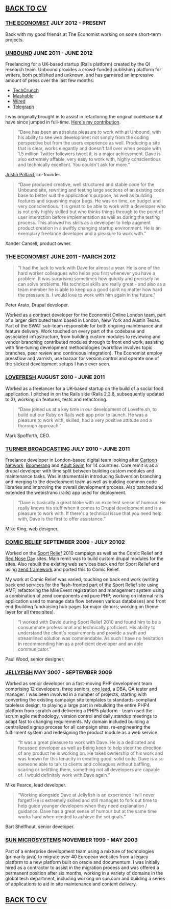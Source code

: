 ## [BACK TO CV](https://github.com/buddhamagnet/cv/blob/master/README.md) 

### [THE ECONOMIST](http://www.economist.com) JULY 2012 - PRESENT

Back with my good friends at The Economist working on some short-term projects.

### [UNBOUND](http://unbound.co.uk) JUNE 2011 - JUNE 2012

Freelancing for a UK-based startup (Rails platform) created by the QI research team. Unbound provides a crowd-funded publishing platform for
writers, both published and unknown, and has garnered an impressive amount of press over the last few months:

* [TechCrunch](http://techcrunch.com/2011/05/29/unbound-launches-its-kickstarter-byliner-hybrid-for-celebrity-authors/)
* [Mashable](http://mashable.com/2011/06/01/unbound/)
* [Wired](http://www.wired.co.uk/news/archive/2011-05/29/unbound-publishing-platform)
* [Telegraph](http://www.telegraph.co.uk/culture/hay-festival/8543961/Hay-Festival-2011-New-site-Unbound-gives-readers-the-power-of-publishing.html)

I was originally
brought in to assist in refactoring the original codebase but have since jumped in full-time. [Here's my contribution](https://github.com/buddhamagnet/cv/blob/master/unbound.md).

> “Dave has been an absolute pleasure to work with at Unbound, with his ability to see web development not simply from the coding perspective but from the users experience as well. Producing a site that is clear, works elegantly and doesn't fall over when people with 1.5 million Twitter followers tweet it, is a major achievement. Dave is also extremely affable, very easy to work with, highly conscientious and technically excellent. You couldn't ask for more.”

[Justin Pollard](http://www.visualartefact.com), co-founder.

> “Dave produced creative, well structured and stable code for the Unbound site, rewriting and testing large sections of an existing code base to better suit the application's purpose, as well as building features and squashing major bugs. He was on time, on budget and very conscientious. It is great to be able to work with a developer who is not only highly skilled but who thinks things through to the point of user interaction before implementation as well as during the testing process. This allowed his skills as a developer to help augment product creation in a swiftly changing startup environment. He is an exemplary freelance developer and a pleasure to work with.”

Xander Cansell, product owner.

### [THE ECONOMIST](http://www.economist.com) JUNE 2011 - MARCH 2012

> "I had the luck to work with Dave for almost a year. He is one of the hard worker colleagues who helps you first whenever you have a problem. It was surprising sometimes how quickly and precisely he can solve problems. His technical skills are really great - and also as a team member he is able to keep up a good spirit no matter how hard the pressure is. I would love to work with him again in the future."

Peter Arato, Drupal developer.
 
Worked as a contract developer for the Economist Online London team, part of a larger distributed team based in London, New York and Austin Texas. Part of the SWAT sub-team responsible for both ongoing maintenance and feature delivery. Work touched on every part of the codebase and associated infrastructure, from building custom modules to reviewing and vendor branching contributed modules through to front end work, assisting with fine-tuning development methodologies (workflow involves topic branches, peer review and continuous integration). The Economist employ pressflow and varnish, use bazaar for version control and operate one of the slickest development setups I have ever seen. 

### [LOVEFRESH](http://lovefre.sh) AUGUST 2010 - JUNE 2011

Worked as a freelancer for a UK-based startup on the build of a social food application. I pitched in on the Rails side (Rails 2.3.8, subsequently updated to 3), working on features, tests and refactoring. 

> “Dave joined us at a key time in our development of Lovefre.sh, to build out our Ruby on Rails web app prior to launch. He was a pleasure to work with, skilled, had a very positive attitude and a thorough approach.”

Mark Spofforth, CEO.

### [TURNER BROADCASTING](http://turner.com) JULY 2010 - JUNE 2011

Freelance developer in London-based digital team looking after [Cartoon Network](http://cartoonnetwork.co.uk), [Boomerang](http://boomerangtv.co.uk) and [Adult Swim](http://adultswim.co.uk) for 14 countries. Core remit is as a drupal developer with time split between building custom modules and maintenance tasks. Was instrumental in introducing Subversion branching and merging to the development team as well as building common code libraries and improving the overall development process. Also patched and extended the webistrano (rails) app used for deployment. 

> “Dave is basically a great bloke with an excellent sense of humour. He really knows his stuff when it comes to Drupal development and is a pleasure to work with. If there's a technical issue that you need help with, Dave is the first to offer assistance.”

Mike King, web designer.

### [COMIC RELIEF](http://comicrelief.com) SEPTEMBER 2009 - JULY 20102

Worked on the [Sport Relief](http://sportrelief.com) 2010 campaign as well as the Comic Relief and [Red Nose Day](http://rednoseday.com) sites. Main remit was to build custom drupal modules for the sites. Also rebuilt the existing web services back end for Sport Relief end using [zend framework](http://zend.com) and ported this to Comic Relief. 

My work at Comic Relief was varied, touching on back end work (writing back end services for the flash-fronted part of the Sport Relief site using AMF; refactoring the Mile Event registration and management system using a combination of zend components and pure PHP; working on internal rails application used to manage data flow between various databases) and front end (building fundraising hub pages for major donors; working on theme layer for all three sites). 

> “I worked with David during Sport Relief 2010 and found him to be a consummate professional and technically proficient. His ability to understand the client's requirements and provide a swift and streamlined solution was commendable. As such I have no hesitation in recommending him as a proficient developer and an able communicator.”

Paul Wood, senior designer.

### [JELLYFISH](http://jellyfish.co.uk) MAY 2007 - SEPTEMBER 2009

Worked as senior developer on a  fast-moving PHP development team comprising 12 developers, three seniors, [one lead](http://blog.mikepearce.net), a DBA, QA tester and manager. I was been involved in a number of projects, starting with converting the existing campaign site templates to standards-compliant tableless design, to playing a large part in rebuilding the entire PHP4 platform from scratch and delivering a PHP5 platform – team used the scrum agile methodology, version control and daily standup meetings to adapt fast to changing requirements. My domain included building a centralized signup process for all campaign sites, re-engineering the fulfillment system and redesigning the product module as a web service. 

> “It was a great pleasure to work with Dave. He is a dedicated and focussed developer as well as being keen to help steer the direction of any product he is working on. He takes ownership of his work and was known for this tenacity in creating good, solid code. Dave is also someone able to talk to clients and colleagues without baffling, scaring or belittling them, something not all developers are capable of. I would definitely work with Dave again.”

Mike Pearce, lead developer.

> “Working alongside Dave at Jellyfish is an experience I will never forget! He is extremely skilled and still manages to fork out time to help guide younger developers when they need explanation / guidance. Dave has a great sense of humour but at the same time works hard when needed to achieve the set goals.”

Bart Shelfhout, senior developer.

### [SUN MICROSYSTEMS](http://sun.com) NOVEMBER 1999 - MAY 2003

Part of a enterprise development team using a mixture of technologies (primarily java) to migrate over 40 European websites from a legacy platform to a new platform built on oracle and documentum. I was initially hired as a contractor to assist in the migration process and was offered a permanent position after six months, working in a variety of domains in the global tech department, including working on sun.com and building a series of applications to aid in site maintenance and content delivery.

## [BACK TO CV](https://github.com/buddhamagnet/cv/blob/master/README.md) 